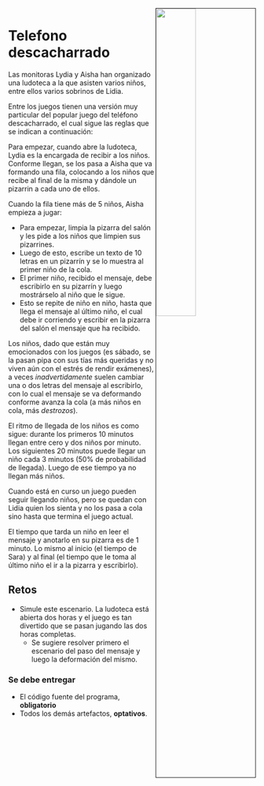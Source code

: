 <img src="imagenes/DALL·E 2023-11-11 12.20.21 - A comic-style illustration of five children sitting in a row from left to right. The first child on the left, a girl, has long black hair and is whisp.png" align=right width=40% border=1>

# Telefono descacharrado

Las monitoras Lydia y Aisha han organizado una ludoteca a la que asisten varios niños, entre ellos varios sobrinos de Lidia.

Entre los juegos tienen una versión muy particular del popular juego del teléfono descacharrado, el cual sigue las reglas que se indican a continuación:

Para empezar, cuando abre la ludoteca, Lydia es la encargada de recibir a los niños. Conforme llegan, se los pasa a Aisha que va formando una fila, colocando a los niños que recibe al final de la misma y dándole un pizarrin a cada uno de ellos. 

Cuando la fila tiene más de 5 niños, Aisha empieza a jugar:

- Para empezar, limpia la pizarra del salón y les pide a los niños que limpien sus pizarrines.
- Luego de esto, escribe un texto de 10 letras en un pizarrín y se lo muestra al primer niño de la cola.
- El primer niño, recibido el mensaje, debe escribirlo en su pizarrín y luego mostrárselo al niño que le sigue.
- Esto se repite de niño en niño, hasta que llega el mensaje al último niño, el cual debe ir corriendo y escribir en la pizarra del salón el mensaje que ha recibido.

Los niños, dado que están muy emocionados con los juegos (es sábado, se la pasan pipa con sus tías más queridas y no viven aún con el estrés de rendir exámenes), a veces *inadvertidamente* suelen cambiar una o dos letras del mensaje al escribirlo, con lo cual el mensaje se va deformando conforme avanza la cola (a más niños en cola,  más *destrozos*).

El ritmo de llegada de los niños es como sigue: durante los primeros 10 minutos llegan entre cero y dos niños por minuto. Los siguientes 20 minutos puede llegar un niño cada 3 minutos (50% de probabilidad de llegada). Luego de ese tiempo ya no llegan más niños.

Cuando está en curso un juego pueden seguir llegando niños, pero se quedan con Lidia quien los sienta y no los pasa a cola sino hasta que termina el juego actual.

El tiempo que tarda un niño en leer el mensaje y anotarlo en su pizarra es de 1 minuto. Lo mismo al inicio (el tiempo de Sara) y al final (el tiempo que le toma al último niño el ir a la pizarra y escribirlo).

## Retos

- Simule este escenario. La ludoteca está abierta dos horas y el juego es tan divertido que se pasan jugando las dos horas completas.
  - Se sugiere resolver primero el escenario del paso del mensaje y luego la deformación del mismo.

### Se debe entregar

- El código fuente del programa, **obligatorio**
- Todos los demás artefactos, **optativos**.
